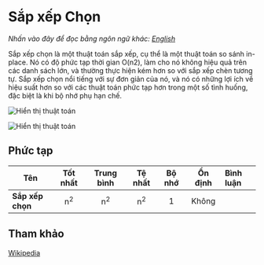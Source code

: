# Sắp xếp Chọn

_Nhấn vào đây để đọc bằng ngôn ngữ khác:_
[_English_](README.en-EN.md)

Sắp xếp chọn là một thuật toán sắp xếp, cụ thể là một
thuật toán so sánh in-place. Nó có độ phức tạp thời gian O(n2),
làm cho nó không hiệu quả trên các danh sách lớn, và thường
thực hiện kém hơn so với sắp xếp chèn tương tự.
Sắp xếp chọn nổi tiếng với sự đơn giản của nó, và nó có
những lợi ích về hiệu suất hơn so với các thuật toán
phức tạp hơn trong một số tình huống, đặc biệt là khi
bộ nhớ phụ hạn chế.

![Hiển thị thuật toán](https://upload.wikimedia.org/wikipedia/commons/b/b0/Selection_sort_animation.gif)

![Hiển thị thuật toán](https://upload.wikimedia.org/wikipedia/commons/9/94/Selection-Sort-Animation.gif)

## Phức tạp

| Tên              |   Tốt nhất    |  Trung bình   |    Tệ nhất    | Bộ nhớ | Ổn định | Bình luận |
| ---------------- | :-----------: | :-----------: | :-----------: | :----: | :-----: | :-------- |
| **Sắp xếp chọn** | n<sup>2</sup> | n<sup>2</sup> | n<sup>2</sup> |   1    |  Không  |           |

## Tham khảo

[Wikipedia](https://en.wikipedia.org/wiki/Selection_sort)
